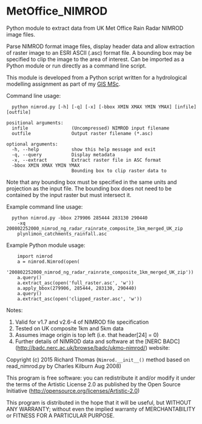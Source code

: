 # MetOffice_NIMROD
Python module to extract data from UK Met Office Rain Radar NIMROD image files.

Parse NIMROD format image files, display header data and allow extraction of
raster image to an ESRI ASCII (.asc) format file. A bounding box may be
specified to clip the image to the area of interest. Can be imported as a
Python module or run directly as a command line script.

This module is developed from a Python script written for a hydrological
modelling assignment as part of my [GIS MSc](http://richard-thomas.github.io/GIS_MSc/).

Command line usage:
```
  python nimrod.py [-h] [-q] [-x] [-bbox XMIN XMAX YMIN YMAX] [infile] [outfile]

positional arguments:
  infile                (Uncompressed) NIMROD input filename
  outfile               Output raster filename (*.asc)

optional arguments:
  -h, --help            show this help message and exit
  -q, --query           Display metadata
  -x, --extract         Extract raster file in ASC format
  -bbox XMIN XMAX YMIN YMAX
                        Bounding box to clip raster data to
```

Note that any bounding box must be specified in the same units and projection
as the input file. The bounding box does not need to be contained by the input
raster but must intersect it.

Example command line usage:
```
  python nimrod.py -bbox 279906 285444 283130 290440
    -xq 200802252000_nimrod_ng_radar_rainrate_composite_1km_merged_UK_zip
    plynlimon_catchments_rainfall.asc
```

Example Python module usage:
```
    import nimrod
    a = nimrod.Nimrod(open(
        '200802252000_nimrod_ng_radar_rainrate_composite_1km_merged_UK_zip'))
    a.query()
    a.extract_asc(open('full_raster.asc', 'w'))
    a.apply_bbox(279906, 285444, 283130, 290440)
    a.query()
    a.extract_asc(open('clipped_raster.asc', 'w'))
```

Notes:
  1. Valid for v1.7 and v2.6-4 of NIMROD file specification
  2. Tested on UK composite 1km and 5km data
  3. Assumes image origin is top left (i.e. that header[24] = 0)
  4. Further details of NIMROD data and software at the [NERC BADC]
  (http://badc.nerc.ac.uk/browse/badc/ukmo-nimrod/) website:
         

Copyright (c) 2015 Richard Thomas
(`Nimrod.__init__()` method based on read_nimrod.py by Charles Kilburn Aug 2008)

This program is free software: you can redistribute it and/or modify
it under the terms of the Artistic License 2.0 as published by the
Open Source Initiative (http://opensource.org/licenses/Artistic-2.0)

This program is distributed in the hope that it will be useful,
but WITHOUT ANY WARRANTY; without even the implied warranty of
MERCHANTABILITY or FITNESS FOR A PARTICULAR PURPOSE.
